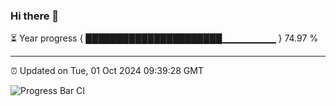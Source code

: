 ### Hi there 👋

⏳ Year progress { ██████████████████████▁▁▁▁▁▁▁▁ } 74.97 %

---

⏰ Updated on Tue, 01 Oct 2024 09:39:28 GMT

![Progress Bar CI](https://github.com/IshwaranRudhara/GIT-ACTION/workflows/Progress%20Bar%20CI/badge.svg)
